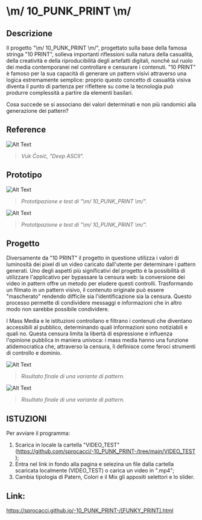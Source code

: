 # \m/ 10_PUNK_PRINT \m/

## Descrizione
Il progetto "\m/ 10_PUNK_PRINT \m/", progettato sulla base della famosa stringa "10 PRINT", solleva importanti riflessioni sulla natura della casualità, della creatività e della riproducibilità degli artefatti digitali, nonché sul ruolo dei media contemporanei nel controllare e censurare i contenuti. "10 PRINT" è famoso per la sua capacità di generare un pattern visivi attraverso una logica estremamente semplice: proprio questo concetto di casualità visiva diventa il punto di partenza per riflettere su come la tecnologia può produrre complessità a partire da elementi basilari.

Cosa succede se si associano dei valori determinati e non più randomici alla generazione dei pattern? 


## Reference

![Alt Text](https://github.com/sprocacci/archive-2024/blob/main/sprocacci/ASSETS/stvincent-3296955373.gif)
>_Vuk Ćosić, "Deep ASCII"._  


## Prototipo

![Alt Text](https://github.com/sprocacci/archive-2024/blob/main/sprocacci/ASSETS/52E7FE6C-1E39-429D-B48F-D8983259EB92-ezgif.com-optimize(1).gif)
>_Prototipazione e test di "\m/ 10_PUNK_PRINT \m/"._
>
![Alt Text](https://github.com/sprocacci/archive-2024/blob/main/sprocacci/ASSETS/IMG_6467-ezgif.com-optimize(1).gif)
>_Prototipazione e test di "\m/ 10_PUNK_PRINT \m/"._  


## Progetto

Diversamente da "10 PRINT" il progetto in questione utilizza i valori di luminosità dei pixel di un video caricato dall'utente per determinare i pattern generati. Uno degli aspetti più significativi del progetto è la possibilità di utilizzare l'applicativo per bypassare la censura web: la conversione dei video in pattern offre un metodo per eludere questi controlli. Trasformando un filmato in un pattern visivo, il contenuto originale può essere "mascherato" rendendo difficile sia l'identificazione sia la censura. Questo processo permette di condividere messaggi e informazioni che in altro modo non sarebbe possibile condividere. 

I Mass Media e le istituzioni controllano e filtrano i contenuti che diventano accessibili al pubblico, determinando quali informazioni sono notiziabili e quali no. Questa censura limita la libertà di espressione e influenza l'opinione pubblica in maniera univoca: i mass media hanno una funzione atidemocratica che, attraverso la censura, li definisce come feroci strumenti di controllo e dominio.

![Alt Text](https://github.com/sprocacci/archive-2024/blob/main/sprocacci/ASSETS/Registrazioneschermo2024-06-18alle15.42.18-ezgif.com-optimize.gif)
>_Risultato finale di una variante di pattern._

![Alt Text](https://github.com/sprocacci/archive-2024/blob/main/sprocacci/ASSETS/Registrazioneschermo2024-06-18alle16.04.53-ezgif.com-optimize.gif)
>_Risultato finale di una variante di pattern._


## ISTUZIONI

Per avviare il programma:

 1. Scarica in locale la cartella "VIDEO_TEST" (https://github.com/sprocacci/-10_PUNK_PRINT-/tree/main/VIDEO_TEST); 
 2. Entra nel link in fondo alla pagina e selezina un file dalla cartella scaricata localmente (VIDEO_TEST) o carica un video in ".mp4";
 3. Cambia tipologia di Patern, Colori e il Mix gli appositi selettori e lo slider.
 

## Link:
https://sprocacci.github.io/-10_PUNK_PRINT-/[FUNKY_PRINT].html
